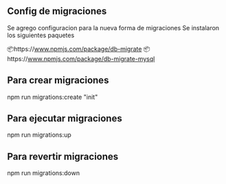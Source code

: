 ## Config de migraciones
Se agrego configuracion para la nueva forma de migraciones
Se instalaron los siguientes paquetes

📦️https://www.npmjs.com/package/db-migrate
📦️https://www.npmjs.com/package/db-migrate-mysql

## Para crear migraciones

npm run migrations:create "init"

## Para ejecutar migraciones

npm run migrations:up

## Para revertir migraciones

npm run migrations:down